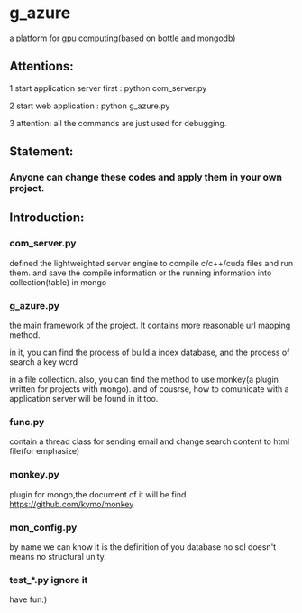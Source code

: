 g_azure
=======

a platform for gpu computing(based on bottle and mongodb)


Attentions:
--------------------------------------------------------
1 start application server first : python com_server.py
 
2 start web application : python g_azure.py
 
3 attention: all the commands are just used for debugging.
 
Statement:
------------------------------------------------------------

### Anyone can change these codes and apply them in your own project.

Introduction:
------------------------------------------------------------
### com_server.py 

  defined the lightweighted server engine to compile c/c++/cuda files and run them.
  and save the compile information or the running information into collection(table) in mongo

### g_azure.py
  the main framework of the project. It contains more reasonable url mapping method.
 
 in it, you can find the process of build a index database, and the process of search a key word 
  
  in a file collection.
   also, you can find the method to use monkey(a plugin written for projects with mongo).
   and of cousrse, how to comunicate with a application server will be found in it too.

### func.py
contain a thread class for sending email and change search content to html file(for emphasize)

### monkey.py
plugin for mongo,the document of it will be find https://github.com/kymo/monkey

### mon_config.py 
by name we can know it is the definition of you database
  no sql doesn't means no structural unity.

### test_*.py ignore it


have fun:)
